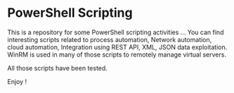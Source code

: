 # PowerShell Scripting
This is a repository for some PowerShell scripting activities ...
You can find interesting scripts related to process automation, Network automation, cloud automation, Integration using REST API, XML, JSON data exploitation.
WinRM is used in many of those scripts to remotely manage virtual servers.

All those scripts have been tested.

Enjoy !
